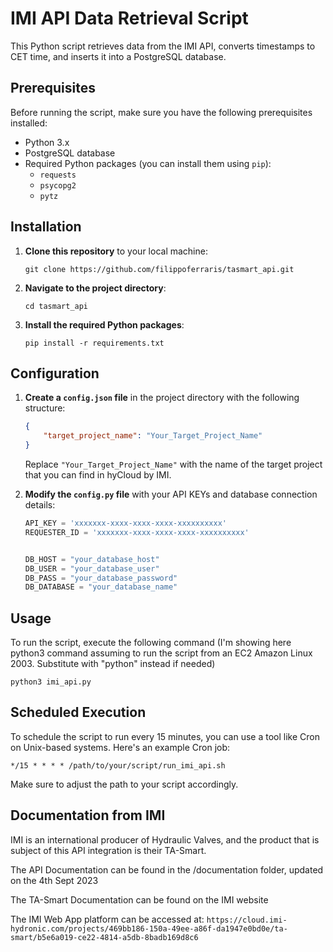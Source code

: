 # IMI API Data Retrieval Script

This Python script retrieves data from the IMI API, converts timestamps to CET time, and inserts it into a PostgreSQL database.

## Prerequisites

Before running the script, make sure you have the following prerequisites installed:

- Python 3.x
- PostgreSQL database
- Required Python packages (you can install them using `pip`):
  - `requests`
  - `psycopg2`
  - `pytz`

## Installation

1. **Clone this repository** to your local machine:

   ```shell
   git clone https://github.com/filippoferraris/tasmart_api.git
   ```

2. **Navigate to the project directory**:

   ```shell
   cd tasmart_api
   ```

3. **Install the required Python packages**:

   ```shell
   pip install -r requirements.txt
   ```

## Configuration

1. **Create a `config.json` file** in the project directory with the following structure:

   ```json
   {
       "target_project_name": "Your_Target_Project_Name"
   }
   ```

   Replace `"Your_Target_Project_Name"` with the name of the target project that you can find in hyCloud by IMI.

2. **Modify the `config.py` file** with your API KEYs and database connection details:

   ```python
   API_KEY = 'xxxxxxx-xxxx-xxxx-xxxx-xxxxxxxxxx'
   REQUESTER_ID = 'xxxxxxx-xxxx-xxxx-xxxx-xxxxxxxxxx'


   DB_HOST = "your_database_host"
   DB_USER = "your_database_user"
   DB_PASS = "your_database_password"
   DB_DATABASE = "your_database_name"
   ```

## Usage

To run the script, execute the following command 
(I'm showing here python3 command assuming to run the script from an EC2 Amazon Linux 2003. Substitute with "python" instead if needed)

```shell
python3 imi_api.py
```

## Scheduled Execution

To schedule the script to run every 15 minutes, you can use a tool like Cron on Unix-based systems. Here's an example Cron job:

```shell
*/15 * * * * /path/to/your/script/run_imi_api.sh
```

Make sure to adjust the path to your script accordingly.

## Documentation from IMI

IMI is an international producer of Hydraulic Valves, and the product that is subject of this API integration is their TA-Smart.

The API Documentation can be found in the /documentation folder, updated on the 4th Sept 2023

The TA-Smart Documentation can be found on the IMI website

The IMI Web App platform can be accessed at: 
`https://cloud.imi-hydronic.com/projects/469bb186-150a-49ee-a86f-da1947e0bd0e/ta-smart/b5e6a019-ce22-4814-a5db-8badb169d8c6`
